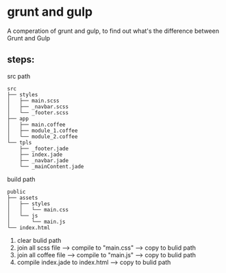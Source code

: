grunt and gulp
=====================
A comperation of grunt and gulp, 
to find out what's the difference between Grunt and Gulp

steps: 
-------------------

src path
```
src
├── styles
│   ├── main.scss
│   ├── _navbar.scss
│   └── _footer.scss
├── app
│   ├── main.coffee
│   ├── module_1.coffee
│   └── module_2.coffee
└── tpls
    ├── _footer.jade
    ├── index.jade
    ├── _navbar.jade
    └── _mainContent.jade
```

build path
```
public
├── assets
│   ├── styles
│   │   └── main.css
│   └── js
│       └── main.js
└── index.html
```


1. clear bulid path
2. join all scss file --> compile to "main.css" --> copy to bulid path
3. join all coffee file --> compile to "main.js" --> copy to bulid path
4. compile index.jade to index.html  --> copy to bulid path 
